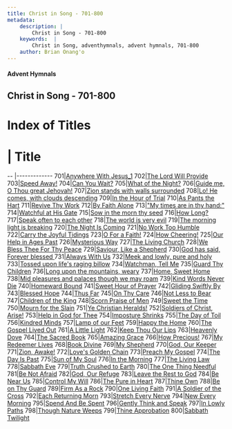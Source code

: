 ```yaml
---
title: Christ in Song - 701-800
metadata:
    description: |
        Christ in Song - 701-800
    keywords:  |
        Christ in Song, adventhymnals, advent hymnals, 701-800
    author: Brian Onang'o
---
```


#### Advent Hymnals
## Christ in Song - 701-800

# Index of Titles
# | Title                        
-- |-------------
701|[Anywhere With Jesus_1](/christ-in-song/CIS/701-800/701-710/Anywhere-With-Jesus_1)
702|[The Lord Will Provide](/christ-in-song/CIS/701-800/701-710/The-Lord-Will-Provide)
703|[Speed Away!](/christ-in-song/CIS/701-800/701-710/Speed-Away!)
704|[Can You Wait?](/christ-in-song/CIS/701-800/701-710/Can-You-Wait)
705|[What of the Night?](/christ-in-song/CIS/701-800/701-710/What-of-the-Night)
706|[Guide me, O Thou great Jehovah!](/christ-in-song/CIS/701-800/701-710/Guide-me,-O-Thou-great-Jehovah!)
707|[Zion stands with walls surrounded](/christ-in-song/CIS/701-800/701-710/Zion-stands-with-walls-surrounded)
708|[Lo!  He comes, with clouds descending](/christ-in-song/CIS/701-800/701-710/Lo!-He-comes,-with-clouds-descending)
709|[In the Hour of Trial](/christ-in-song/CIS/701-800/701-710/In-the-Hour-of-Trial)
710|[As Pants the Hart](/christ-in-song/CIS/701-800/701-710/As-Pants-the-Hart)
711|[Revive Thy Work](/christ-in-song/CIS/701-800/711-720/Revive-Thy-Work)
712|[By Faith Alone](/christ-in-song/CIS/701-800/711-720/By-Faith-Alone)
713|["My times are in thy hand:"](/christ-in-song/CIS/701-800/711-720/"My-times-are-in-thy-hand:")
714|[Watchful at His Gate](/christ-in-song/CIS/701-800/711-720/Watchful-at-His-Gate)
715|[Sow in the morn thy seed](/christ-in-song/CIS/701-800/711-720/Sow-in-the-morn-thy-seed)
716|[How Long?](/christ-in-song/CIS/701-800/711-720/How-Long)
717|[Speak often to each other](/christ-in-song/CIS/701-800/711-720/Speak-often-to-each-other)
718|[The world is very evil](/christ-in-song/CIS/701-800/711-720/The-world-is-very-evil)
719|[The morning light is breaking](/christ-in-song/CIS/701-800/711-720/The-morning-light-is-breaking)
720|[The Night Is Coming](/christ-in-song/CIS/701-800/711-720/The-Night-Is-Coming)
721|[No Work Too Humble](/christ-in-song/CIS/701-800/721-730/No-Work-Too-Humble)
722|[Carry the Joyful Tidings](/christ-in-song/CIS/701-800/721-730/Carry-the-Joyful-Tidings)
723|[O For a Faith!](/christ-in-song/CIS/701-800/721-730/O-For-a-Faith!)
724|[How Cheering!](/christ-in-song/CIS/701-800/721-730/How-Cheering!)
725|[Our Help in Ages Past](/christ-in-song/CIS/701-800/721-730/Our-Help-in-Ages-Past)
726|[Mysterious Way](/christ-in-song/CIS/701-800/721-730/Mysterious-Way)
727|[The Living Church](/christ-in-song/CIS/701-800/721-730/The-Living-Church)
728|[We Bless Thee For Thy Peace](/christ-in-song/CIS/701-800/721-730/We-Bless-Thee-For-Thy-Peace)
729|[Saviour, Like a Shepherd](/christ-in-song/CIS/701-800/721-730/Saviour,-Like-a-Shepherd)
730|[God has said, Forever blessed ](/christ-in-song/CIS/701-800/721-730/God-has-said,-Forever-blessed-)
731|[Always With Us](/christ-in-song/CIS/701-800/731-740/Always-With-Us)
732|[Meek and lowly, pure and holy](/christ-in-song/CIS/701-800/731-740/Meek-and-lowly,-pure-and-holy)
733|[Tossed upon life's raging billow](/christ-in-song/CIS/701-800/731-740/Tossed-upon-life's-raging-billow)
734|[Watchman, Tell Me](/christ-in-song/CIS/701-800/731-740/Watchman,-Tell-Me)
735|[Guard Thy Children](/christ-in-song/CIS/701-800/731-740/Guard-Thy-Children)
736|[Long upon the mountains, weary](/christ-in-song/CIS/701-800/731-740/Long-upon-the-mountains,-weary)
737|[Home, Sweet Home](/christ-in-song/CIS/701-800/731-740/Home,-Sweet-Home)
738|[Mid pleasures and palaces though we may roam](/christ-in-song/CIS/701-800/731-740/Mid-pleasures-and-palaces-though-we-may-roam)
739|[Kind Words Never Die](/christ-in-song/CIS/701-800/731-740/Kind-Words-Never-Die)
740|[Homeward Bound](/christ-in-song/CIS/701-800/731-740/Homeward-Bound)
741|[Sweet Hour of Prayer](/christ-in-song/CIS/701-800/741-750/Sweet-Hour-of-Prayer)
742|[Gliding Swiftly By](/christ-in-song/CIS/701-800/741-750/Gliding-Swiftly-By)
743|[Blessed Hope](/christ-in-song/CIS/701-800/741-750/Blessed-Hope)
744|[Thus Far](/christ-in-song/CIS/701-800/741-750/Thus-Far)
745|[On Thy Care](/christ-in-song/CIS/701-800/741-750/On-Thy-Care)
746|[Not Less to Bear](/christ-in-song/CIS/701-800/741-750/Not-Less-to-Bear)
747|[Children of the King](/christ-in-song/CIS/701-800/741-750/Children-of-the-King)
748|[Scorn Praise of Men](/christ-in-song/CIS/701-800/741-750/Scorn-Praise-of-Men)
749|[Sweet the Time](/christ-in-song/CIS/701-800/741-750/Sweet-the-Time)
750|[Mourn for the Slain](/christ-in-song/CIS/701-800/741-750/Mourn-for-the-Slain)
751|[Ye Christian Heralds!](/christ-in-song/CIS/701-800/751-760/Ye-Christian-Heralds!)
752|[Soldiers of Christ, Arise!](/christ-in-song/CIS/701-800/751-760/Soldiers-of-Christ,-Arise!)
753|[Help in God for Thee](/christ-in-song/CIS/701-800/751-760/Help-in-God-for-Thee)
754|[Imposture Shrinks](/christ-in-song/CIS/701-800/751-760/Imposture-Shrinks)
755|[The Day of Toil](/christ-in-song/CIS/701-800/751-760/The-Day-of-Toil)
756|[Kindred Minds](/christ-in-song/CIS/701-800/751-760/Kindred-Minds)
757|[Lamp of our Feet](/christ-in-song/CIS/701-800/751-760/Lamp-of-our-Feet)
759|[Happy the Home](/christ-in-song/CIS/701-800/751-760/Happy-the-Home)
760|[The Gospel Lived Out](/christ-in-song/CIS/701-800/751-760/The-Gospel-Lived-Out)
761|[A Little Light](/christ-in-song/CIS/701-800/761-770/A-Little-Light)
762|[Keep Thou Our Lips](/christ-in-song/CIS/701-800/761-770/Keep-Thou-Our-Lips)
763|[Heavenly Dove](/christ-in-song/CIS/701-800/761-770/Heavenly-Dove)
764|[The Sacred Book](/christ-in-song/CIS/701-800/761-770/The-Sacred-Book)
765|[Amazing Grace](/christ-in-song/CIS/701-800/761-770/Amazing-Grace)
766|[How Precious!](/christ-in-song/CIS/701-800/761-770/How-Precious!)
767|[My Redeemer Lives](/christ-in-song/CIS/701-800/761-770/My-Redeemer-Lives)
768|[Book Divine](/christ-in-song/CIS/701-800/761-770/Book-Divine)
769|[My Shepherd](/christ-in-song/CIS/701-800/761-770/My-Shepherd)
770|[God, Our Keeper](/christ-in-song/CIS/701-800/761-770/God,-Our-Keeper)
771|[Zion, Awake!](/christ-in-song/CIS/701-800/771-780/Zion,-Awake!)
772|[Love's Golden Chain](/christ-in-song/CIS/701-800/771-780/Love's-Golden-Chain)
773|[Preach My Gospel](/christ-in-song/CIS/701-800/771-780/Preach-My-Gospel)
774|[The Day Is Past](/christ-in-song/CIS/701-800/771-780/The-Day-Is-Past)
775|[Sun of My Soul](/christ-in-song/CIS/701-800/771-780/Sun-of-My-Soul)
776|[In the Morning](/christ-in-song/CIS/701-800/771-780/In-the-Morning)
777|[The Living Law](/christ-in-song/CIS/701-800/771-780/The-Living-Law)
778|[Sabbath Eve](/christ-in-song/CIS/701-800/771-780/Sabbath-Eve)
779|[Truth Crushed to Earth](/christ-in-song/CIS/701-800/771-780/Truth-Crushed-to-Earth)
780|[The One Thing Needful](/christ-in-song/CIS/701-800/771-780/The-One-Thing-Needful)
781|[Be Not Afraid](/christ-in-song/CIS/701-800/781-790/Be-Not-Afraid)
782|[God, Our Refuge](/christ-in-song/CIS/701-800/781-790/God,-Our-Refuge)
783|[Leave the Rest to God](/christ-in-song/CIS/701-800/781-790/Leave-the-Rest-to-God)
784|[Be Near Us](/christ-in-song/CIS/701-800/781-790/Be-Near-Us)
785|[Control My Will](/christ-in-song/CIS/701-800/781-790/Control-My-Will)
786|[The Pure in Heart](/christ-in-song/CIS/701-800/781-790/The-Pure-in-Heart)
787|[Thine Own](/christ-in-song/CIS/701-800/781-790/Thine-Own)
788|[Be on Thy Guard](/christ-in-song/CIS/701-800/781-790/Be-on-Thy-Guard)
789|[Firm As a Rock](/christ-in-song/CIS/701-800/781-790/Firm-As-a-Rock)
790|[One Living Faith](/christ-in-song/CIS/701-800/781-790/One-Living-Faith)
791|[A Soldier of the Cross](/christ-in-song/CIS/701-800/791-800/A-Soldier-of-the-Cross)
792|[Each Returning Morn](/christ-in-song/CIS/701-800/791-800/Each-Returning-Morn)
793|[Stretch Every Nerve](/christ-in-song/CIS/701-800/791-800/Stretch-Every-Nerve)
794|[New Every Morning](/christ-in-song/CIS/701-800/791-800/New-Every-Morning)
795|[Spend And Be Spent](/christ-in-song/CIS/701-800/791-800/Spend-And-Be-Spent)
796|[Gently Think and Speak](/christ-in-song/CIS/701-800/791-800/Gently-Think-and-Speak)
797|[In Lowly Paths](/christ-in-song/CIS/701-800/791-800/In-Lowly-Paths)
798|[Though Nature Weeps](/christ-in-song/CIS/701-800/791-800/Though-Nature-Weeps)
799|[Thine Approbation](/christ-in-song/CIS/701-800/791-800/Thine-Approbation)
800|[Sabbath Twilight](/christ-in-song/CIS/701-800/791-800/Sabbath-Twilight)